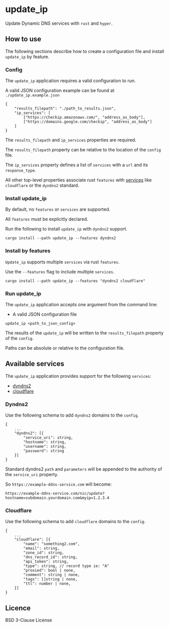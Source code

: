 # update_ip

Update Dynamic DNS services with `rust` and `hyper`.

## How to use

The following sections describe how to create a configuration file and install `update_ip` by feature.

### Config

The `update_ip` application requires a valid configuration to run.

A valid JSON configuration example can be found at
`./update_ip.example.json`

```
{
	"results_filepath": "./path_to_results.json",
	"ip_services": [
		["https://checkip.amazonaws.com/", "address_as_body"],
		["https://domains.google.com/checkip", "address_as_body"]
	]
}
```

The `results_filepath` and `ip_services` properties are required. 

The `results_filepath` property can be relative to the location of the `config` file.

The `ip_services` property defines a list of `services` with a `url` and its `response_type`.

All other top-level properties associate rust `features` with [services](#available-services) like `cloudflare` or the `dyndns2` standard.

### Install update_ip

By default, no `features` or `services` are supported.

All `features` must be explicitly declared.

Run the following to install `update_ip` with `dyndns2` support.

```
cargo install --path update_ip --features dyndns2
```

### Install by features

`Update_ip` supports multiple `services` via rust `features`.

Use the `--features` flag to include multiple `services`.

```
cargo install --path update_ip --features "dyndns2 cloudflare"
```

### Run update_ip

The `update_ip` application accepts one argument from the command line:

- A valid JSON configuration file

```
update_ip <path_to_json_config>
```

The results of the `update_ip` will be written to the `results_filepath` property of the `config`.

Paths can be absolute or relative to the configuration file.

## Available services

The `update_ip` application provides support for the following `services`:

- [dyndns2](#dyndns2)
- [cloudflare](#cloudflare)

### Dyndns2

Use the following schema to add `dyndns2` domains to the `config`.

```
{
	...
	"dyndns2": [{
		"service_uri": string,
		"hostname": string,
		"username": string,
		"password": string
	}]
}
```

Standard dyndns2 `path` and `parameters` will be appended to the authority of the `service_uri` property.

So `https://example-ddns-service.com` will become:

```
https://example-ddns-service.com/nic/update?hostname=subdomain.yourdomain.com&myip=1.2.3.4
```

### Cloudflare

Use the following schema to add `cloudflare` domains to the `config`.

```
{
	...
	"cloudflare": [{
		"name": "something2.com",
		"email": string,
		"zone_id": string,
		"dns_record_id": string,
		"api_token": string,
		"type": string, // record type ie: "A"
		"proxied": bool | none,
		"comment": string | none,
		"tags": []string | none,
		"ttl": number | none,
	}]
}
```

## Licence

BSD 3-Clause License

